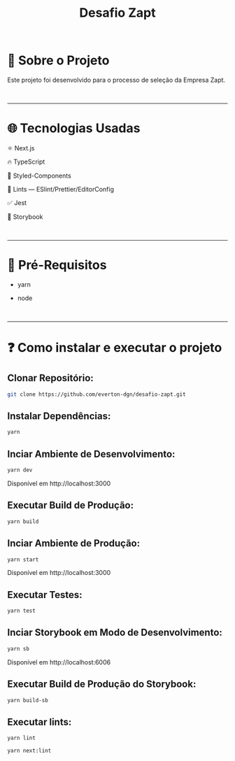 <h1 align="center">Desafio Zapt</h1>

<br />

# :memo: Sobre o Projeto

Este projeto foi desenvolvido para o processo de seleção da Empresa Zapt.

<br />

---

# :globe_with_meridians: Tecnologias Usadas

⚛ Next.js

🔥 TypeScript

💅 Styled-Components

🚩 Lints — ESlint/Prettier/EditorConfig

✅ Jest

📝 Storybook

<br />

---

# :triangular_flag_on_post: Pré-Requisitos

- yarn

- node

<br />

---

# :question: Como instalar e executar o projeto

## Clonar Repositório:

```bash
git clone https://github.com/everton-dgn/desafio-zapt.git
```

## Instalar Dependências:

```bash
yarn
```

## Inciar Ambiente de Desenvolvimento:

```bash
yarn dev
```

Disponível em http://localhost:3000

## Executar Build de Produção:

```bash
yarn build
```

## Inciar Ambiente de Produção:

```bash
yarn start
```

Disponível em http://localhost:3000

## Executar Testes:

```bash
yarn test
```

## Inciar Storybook em Modo de Desenvolvimento:

```bash
yarn sb
```

Disponível em http://localhost:6006

## Executar Build de Produção do Storybook:

```bash
yarn build-sb
```

## Executar lints:

```bash
yarn lint
```

```bash
yarn next:lint
```
